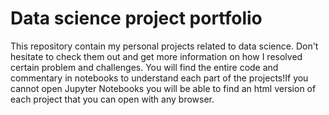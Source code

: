 # Data science project portfolio

This repository contain my personal projects related to data science. Don't hesitate to check them out and get more information on how I resolved certain problem and challenges. You will find the entire code and commentary in notebooks to understand each part of the projects!If you cannot open Jupyter Notebooks you will be able to find an html version of each project that you can open with any browser.

